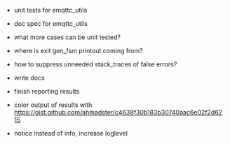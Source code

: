 - unit tests for emqttc_utils
- doc spec for emqttc_utils

- what more cases can be unit tested?
- where is exit gen_fsm printout coming from?
- how to suppress unneeded stack_traces of false errors?

- write docs
- finish reporting results

- color output of results with
https://gist.github.com/ahmadster/c4638f30b183b30740aac6e02f2d6215

- notice instead of info, increase loglevel